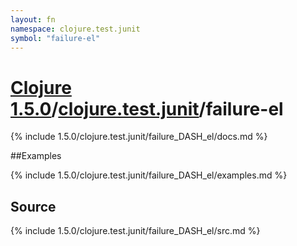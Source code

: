 ```yaml
---
layout: fn
namespace: clojure.test.junit
symbol: "failure-el"
---
```


# [Clojure 1.5.0](../../)/[clojure.test.junit](../)/failure-el

{% include 1.5.0/clojure.test.junit/failure_DASH_el/docs.md %}

##Examples

{% include 1.5.0/clojure.test.junit/failure_DASH_el/examples.md %}
## Source
{% include 1.5.0/clojure.test.junit/failure_DASH_el/src.md %}

